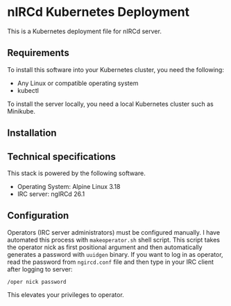 # nIRCd Kubernetes Deployment

This is a Kubernetes deployment file for nIRCd server.

## Requirements

To install this software into your Kubernetes cluster, you need the following:

- Any Linux or compatible operating system
- kubectl

To install the server locally, you need a local Kubernetes cluster such as Minikube.

## Installation

## Technical specifications

This stack is powered by the following software.

- Operating System: Alpine Linux 3.18
- IRC server: ngIRCd 26.1

## Configuration

Operators (IRC server administrators) must be configured manually. I have automated this process with `makeoperator.sh` shell script. This script takes the operator nick as first positional argument and then automatically generates a password with `uuidgen` binary. If you want to log in as operator, read the password from `ngircd.conf` file and then type in your IRC client after logging to server:

```
/oper nick password
```

This elevates your privileges to operator.
